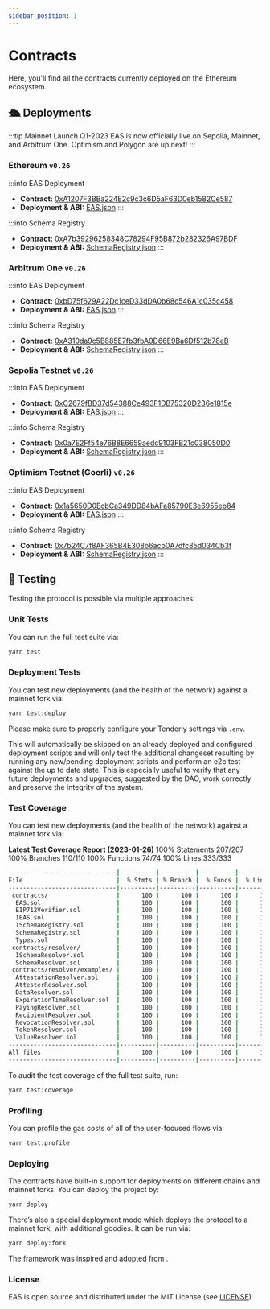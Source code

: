 ```yaml
---
sidebar_position: 1
---
```

# Contracts
Here, you'll find all the contracts currently deployed on the Ethereum ecosystem.

## 🛳️ Deployments
:::tip Mainnet Launch Q1-2023
EAS is now officially live on Sepolia, Mainnet, and Arbitrum One. Optimism and Polygon are up next!
:::

### Ethereum `v0.26`
:::info EAS Deployment
- **Contract:** [0xA1207F3BBa224E2c9c3c6D5aF63D0eb1582Ce587](https://etherscan.io/address/0xA1207F3BBa224E2c9c3c6D5aF63D0eb1582Ce587)
- **Deployment & ABI:** [EAS.json](https://github.com/ethereum-attestation-service/eas-contracts/blob/master/deployments/mainnet/EAS.json)
:::

:::info Schema Registry
- **Contract:** [0xA7b39296258348C78294F95B872b282326A97BDF](https://etherscan.io/address/0xA7b39296258348C78294F95B872b282326A97BDF)
- **Deployment & ABI:** [SchemaRegistry.json](https://github.com/ethereum-attestation-service/eas-contracts/blob/master/deployments/mainnet/SchemaRegistry.json)
:::

### Arbitrum One `v0.26`
:::info EAS Deployment
- **Contract:** [0xbD75f629A22Dc1ceD33dDA0b68c546A1c035c458](https://arbiscan.io/address/0xbD75f629A22Dc1ceD33dDA0b68c546A1c035c458)
- **Deployment & ABI:** [EAS.json](https://github.com/ethereum-attestation-service/eas-contracts/blob/master/deployments/arbitrum-one/EAS.json)
:::

:::info Schema Registry
- **Contract:** [0xA310da9c5B885E7fb3fbA9D66E9Ba6Df512b78eB](https://arbiscan.io/address/0x4dd8b988B64A4052B5f142Af845AA49D2B2cD10D)
- **Deployment & ABI:** [SchemaRegistry.json](https://github.com/ethereum-attestation-service/eas-contracts/blob/master/deployments/arbitrum-one/SchemaRegistry.json)
:::

### Sepolia Testnet `v0.26`
:::info EAS Deployment
- **Contract:** [0xC2679fBD37d54388Ce493F1DB75320D236e1815e](https://sepolia.etherscan.io/address/0xC2679fBD37d54388Ce493F1DB75320D236e1815e)
- **Deployment & ABI:** [EAS.json](https://github.com/ethereum-attestation-service/eas-contracts/blob/master/deployments/sepolia/EAS.json)
:::

:::info Schema Registry
- **Contract:** [0x0a7E2Ff54e76B8E6659aedc9103FB21c038050D0](https://sepolia.etherscan.io/address/0x0a7E2Ff54e76B8E6659aedc9103FB21c038050D0)
- **Deployment & ABI:** [SchemaRegistry.json](https://github.com/ethereum-attestation-service/eas-contracts/blob/master/deployments/sepolia/SchemaRegistry.json)
:::

### Optimism Testnet (Goerli) `v0.26`
:::info EAS Deployment
- **Contract:** [0x1a5650D0EcbCa349DD84bAFa85790E3e6955eb84](https://goerli-optimism.etherscan.io/address/0x1a5650d0ecbca349dd84bafa85790e3e6955eb84)
- **Deployment & ABI:** [EAS.json](https://github.com/ethereum-attestation-service/eas-contracts/blob/master/deployments/optimism-goerli/EAS.json)
:::

:::info Schema Registry
- **Contract:** [0x7b24C7f8AF365B4E308b6acb0A7dfc85d034Cb3f](https://goerli-optimism.etherscan.io/address/0x7b24c7f8af365b4e308b6acb0a7dfc85d034cb3f)
- **Deployment & ABI:** [SchemaRegistry.json](https://github.com/ethereum-attestation-service/eas-contracts/blob/master/deployments/optimism-goerli/SchemaRegistry.json)
:::





## 🧪 Testing

Testing the protocol is possible via multiple approaches:

### Unit Tests
You can run the full test suite via:

```bash
yarn test
```
### Deployment Tests
You can test new deployments (and the health of the network) against a mainnet fork via:

```bash
yarn test:deploy
```
Please make sure to properly configure your Tenderly settings via `.env`.

This will automatically be skipped on an already deployed and configured deployment scripts and will only test the additional changeset resulting by running any new/pending deployment scripts and perform an e2e test against the up to date state. This is especially useful to verify that any future deployments and upgrades, suggested by the DAO, work correctly and preserve the integrity of the system.


### Test Coverage
You can test new deployments (and the health of the network) against a mainnet fork via:

**Latest Test Coverage Report (2023-01-26)**
100% Statements 207/207
100% Branches 110/110
100% Functions 74/74
100% Lines 333/333

```bash
------------------------------|----------|----------|----------|----------|----------------|
File                          |  % Stmts | % Branch |  % Funcs |  % Lines |Uncovered Lines |
------------------------------|----------|----------|----------|----------|----------------|
 contracts/                   |      100 |      100 |      100 |      100 |                |
  EAS.sol                     |      100 |      100 |      100 |      100 |                |
  EIP712Verifier.sol          |      100 |      100 |      100 |      100 |                |
  IEAS.sol                    |      100 |      100 |      100 |      100 |                |
  ISchemaRegistry.sol         |      100 |      100 |      100 |      100 |                |
  SchemaRegistry.sol          |      100 |      100 |      100 |      100 |                |
  Types.sol                   |      100 |      100 |      100 |      100 |                |
 contracts/resolver/          |      100 |      100 |      100 |      100 |                |
  ISchemaResolver.sol         |      100 |      100 |      100 |      100 |                |
  SchemaResolver.sol          |      100 |      100 |      100 |      100 |                |
 contracts/resolver/examples/ |      100 |      100 |      100 |      100 |                |
  AttestationResolver.sol     |      100 |      100 |      100 |      100 |                |
  AttesterResolver.sol        |      100 |      100 |      100 |      100 |                |
  DataResolver.sol            |      100 |      100 |      100 |      100 |                |
  ExpirationTimeResolver.sol  |      100 |      100 |      100 |      100 |                |
  PayingResolver.sol          |      100 |      100 |      100 |      100 |                |
  RecipientResolver.sol       |      100 |      100 |      100 |      100 |                |
  RevocationResolver.sol      |      100 |      100 |      100 |      100 |                |
  TokenResolver.sol           |      100 |      100 |      100 |      100 |                |
  ValueResolver.sol           |      100 |      100 |      100 |      100 |                |
------------------------------|----------|----------|----------|----------|----------------|
All files                     |      100 |      100 |      100 |      100 |                |
------------------------------|----------|----------|----------|----------|----------------|

```
To audit the test coverage of the full test suite, run:

```bash
yarn test:coverage
```

### Profiling
You can profile the gas costs of all of the user-focused flows via:
```bash
yarn test:profile
```

### Deploying
The contracts have built-in support for deployments on different chains and mainnet forks. You can deploy the project by:
```bash
yarn deploy
```
There’s also a special deployment mode which deploys the protocol to a mainnet fork, with additional goodies. It can be run via:
```bash
yarn deploy:fork
```

The framework was inspired and adopted from .

### License
EAS is open source and distributed under the MIT License (see [LICENSE](https://github.com/ethereum-attestation-service/eas-contracts/blob/master/LICENSE)).








